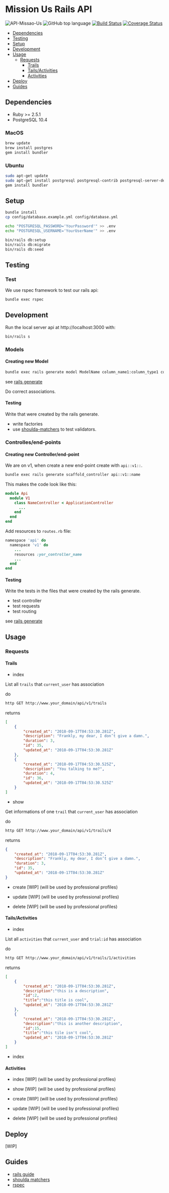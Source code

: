 # Mission Us Rails API

![API-Missao-Us](https://img.shields.io/badge/MissionUs-Backend-blue.svg)
![GitHub top language](https://img.shields.io/github/languages/top/babelsh/mission-us-backend.svg)
[![Build Status](https://travis-ci.org/babelsh/mission-us-backend.svg?branch=master)](https://travis-ci.org/babelsh/mission-us-backend)
[![Coverage Status](https://coveralls.io/repos/github/babelsh/mission-us-backend/badge.svg)](https://coveralls.io/github/babelsh/mission-us-backend)

- [Dependencies](#dependencies)
- [Testing](#testing)
- [Setup](#setup)
- [Development](#development)
- [Usage](#usage)
  - [Requests](#requests)
    - [Trails](#trails)
    - [Tails/Activities](#tails/activities)
    - [Activities](#activities)
- [Deploy](#deploy)
- [Guides](#guides)

## Dependencies

- Ruby >= 2.5.1
- PostgreSQL 10.4

### MacOS

```sh
brew update
brew install postgres
gem install bundler
```

### Ubuntu

```sh
sudo apt-get update
sudo apt-get install postgresql postgresql-contrib postgresql-server-dev-all cmake
gem install bundler
```

## Setup

```sh
bundle install
cp config/database.example.yml config/database.yml

echo "POSTGRESQL_PASSWORD='YourPassword'" >> .env
echo "POSTGRESQL_USERNAME='YourUserName'" >> .env

bin/rails db:setup
bin/rails db:migrate
bin/rails db:seed
```

## Testing

### Test

We use rspec framework to test our rails api:

```sh
bundle exec rspec
```

## Development

Run the local server api at http://localhost:3000 with:

```sh
bin/rails s
```

### Models

#### Creating new Model

```sh
bundle exec rails generate model ModelName column_name1:column_type1 column_name1:column_type1 ... column_name1:column_type1
```

see [rails generate](https://guides.rubyonrails.org/command_line.html#rails-generate)

Do correct associations.

#### Testing

Write that were created by the rails generate.

- write factories
- use [shoulda-matchers](https://github.com/thoughtbot/shoulda-matchers) to test validators.


### Controlles/end-points

#### Creating new Controller/end-point

We are on v1, when create a new end-point create with `api::v1::`.

```sh
bundle exec rails generate scaffold_controller api::v1::name
```

This makes the code look like this:

```rb
module Api
  module V1
    class NameController < ApplicationController
      ...
    end
  end
end
```

Add resources to `routes.rb` file:

```rb
namespace 'api' do
  namespace 'v1' do
    ...
    resources :yor_controller_name
    ...
  end
end
```

#### Testing

Write the tests in the files that were created by the rails generate.

- test controller
- test requests
- test routing

see [rails generate](https://guides.rubyonrails.org/command_line.html#rails-generate)

## Usage

### Requests

#### Trails

- index

List all `trails` that `current_user` has association

do

```sh
http GET http://www.your_domain/api/v1/trails
```

returns

```json
[
    {
        "created_at": "2018-09-17T04:53:30.281Z",
        "description": "Frankly, my dear, I don’t give a damn.",
        "duration": 3,
        "id": 35,
        "updated_at": "2018-09-17T04:53:30.281Z"
    },
    {
        "created_at": "2018-09-17T04:53:30.525Z",
        "description": "You talking to me?",
        "duration": 4,
        "id": 36,
        "updated_at": "2018-09-17T04:53:30.525Z"
    }
]
```

- show

Get informations of one `trail` that `current_user` has association

do

```sh
http GET http://www.your_domain/api/v1/trails/4
```

returns

```json
{
    "created_at": "2018-09-17T04:53:30.281Z",
    "description": "Frankly, my dear, I don’t give a damn.",
    "duration": 3,
    "id": 35,
    "updated_at": "2018-09-17T04:53:30.281Z"
}
```

- create [WIP] (will be used by professional profiles)

- update [WIP] (will be used by professional profiles)

- delete [WIP] (will be used by professional profiles)

#### Tails/Activities

- index

List all `activities` that `current_user` and `trial:id` has association

do

```sh
http GET http://www.your_domain/api/v1/trails/1/activities
```

returns

```json
[
    {
        "created_at": "2018-09-17T04:53:30.281Z",
        "description":"this is a description",
        "id":2,
        "title":"this title is cool",
        "updated_at": "2018-09-17T04:53:30.281Z"
    },
    {
        "created_at": "2018-09-17T04:53:30.281Z",
        "description":"this is another description",
        "id":15,
        "title":"this tile isn't cool",
        "updated_at": "2018-09-17T04:53:30.281Z"
    }
]
```

- index

#### Activities

- index [WIP] (will be used by professional profiles)

- show [WIP] (will be used by professional profiles)

- create [WIP] (will be used by professional profiles)

- update [WIP] (will be used by professional profiles)

- delete [WIP] (will be used by professional profiles)

## Deploy

[WIP]

## Guides

- [rails guide](https://api.rubyonrails.org/)
- [shoulda matchers](https://github.com/thoughtbot/shoulda-matchers)
- [rspec](https://github.com/rspec/rspec-rails)
